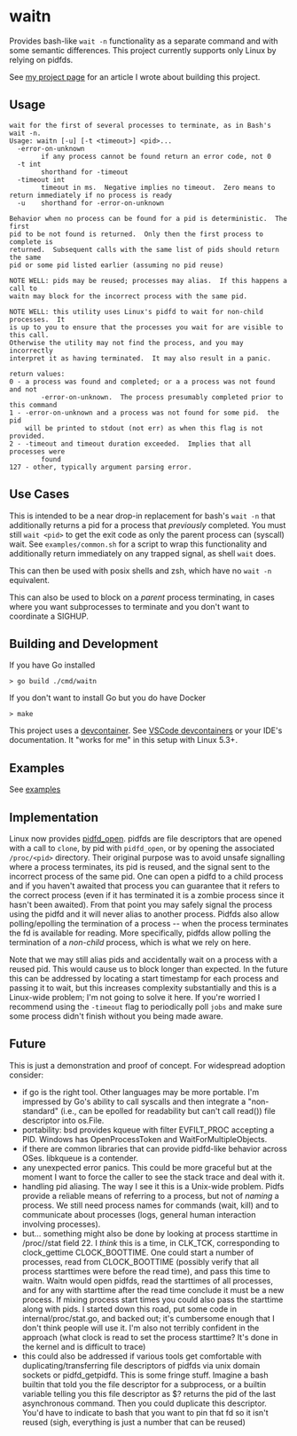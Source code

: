 # waitn
Provides bash-like `wait -n` functionality as a separate command and with some semantic differences.
This project currently supports only Linux by relying on pidfds.

See [my project page](https://stevenpelley.github.io/waitn/article) for an article I wrote about building this project.

## Usage
```
wait for the first of several processes to terminate, as in Bash's wait -n.
Usage: waitn [-u] [-t <timeout>] <pid>...
  -error-on-unknown
        if any process cannot be found return an error code, not 0
  -t int
        shorthand for -timeout
  -timeout int
        timeout in ms.  Negative implies no timeout.  Zero means to return immediately if no process is ready
  -u    shorthand for -error-on-unknown

Behavior when no process can be found for a pid is deterministic.  The first
pid to be not found is returned.  Only then the first process to complete is
returned.  Subsequent calls with the same list of pids should return the same
pid or some pid listed earlier (assuming no pid reuse)

NOTE WELL: pids may be reused; processes may alias.  If this happens a call to
waitn may block for the incorrect process with the same pid.

NOTE WELL: this utility uses Linux's pidfd to wait for non-child processes.  It
is up to you to ensure that the processes you wait for are visible to this call.
Otherwise the utility may not find the process, and you may incorrectly
interpret it as having terminated.  It may also result in a panic.

return values:
0 - a process was found and completed; or a a process was not found and not
        -error-on-unknown.  The process presumably completed prior to this command
1 - -error-on-unknown and a process was not found for some pid.  the pid
    will be printed to stdout (not err) as when this flag is not provided.
2 - -timeout and timeout duration exceeded.  Implies that all processes were
        found
127 - other, typically argument parsing error.
```

## Use Cases
This is intended to be a near drop-in replacement for bash's `wait -n` that
additionally returns a pid for a process that _previously_ completed.  You must
still `wait <pid>` to get the exit code as only the parent process can (syscall)
wait.  See `examples/common.sh` for a script to wrap this functionality and
additionally return immediately on any trapped signal, as shell `wait` does.

This can then be used with posix shells and zsh, which have no `wait -n`
equivalent.

This can also be used to block on a _parent_ process terminating, in cases where
you want subprocesses to terminate and you don't want to coordinate a SIGHUP.

## Building and Development
If you have Go installed
```
> go build ./cmd/waitn
```
If you don't want to install Go but you do have Docker
```
> make
```

This project uses a [devcontainer](https://containers.dev/).
See [VSCode devcontainers](https://code.visualstudio.com/docs/devcontainers/containers) or your IDE's documentation.
It "works for me" in this setup with Linux 5.3+.

## Examples
See [examples](https://github.com/stevenpelley/waitn/tree/main/examples "examples")

## Implementation
Linux now provides [pidfd_open](https://man7.org/linux/man-pages/man2/pidfd_open.2.html).
pidfds are file descriptors that are opened with a call to `clone`, by pid with `pidfd_open`, or by opening the associated `/proc/<pid>` directory.  Their original purpose was to avoid unsafe signalling where a process terminates, its pid is reused, and the signal sent to the incorrect process of the same pid.  One can open a pidfd to a child process and if you haven't awaited that process you can guarantee that it refers to the correct process (even if it has terminated it is a zombie process since it hasn't been awaited).  From that point you may safely signal the process using the pidfd and it will never alias to another process.  Pidfds also allow polling/epolling the termination of a process -- when the process terminates the fd is available for reading.  More specifically, pidfds allow polling the termination of a _non-child_ process, which is what we rely on here.

Note that we may still alias pids and accidentally wait on a process with a reused pid.  This would cause us to block longer than expected.  In the future this can be addressed by locating a start timestamp for each process and passing it to wait, but this increases complexity substantially and this is a Linux-wide problem; I'm not going to solve it here.  If you're worried I recommend using the `-timeout` flag to periodically poll `jobs` and make sure some process didn't finish without you being made aware.

## Future
This is just a demonstration and proof of concept.  For widespread adoption consider:
- if go is the right tool.  Other languages may be more portable.  I'm impressed by Go's ability to call syscalls and then integrate a "non-standard" (i.e., can be epolled for readability but can't call read()) file descriptor into os.File.
- portability: bsd provides kqueue with filter EVFILT_PROC accepting a PID. Windows has OpenProcessToken and WaitForMultipleObjects.
- if there are common libraries that can provide pidfd-like behavior across OSes.  libkqueue is a contender.
- any unexpected error panics.  This could be more graceful but at the moment I want to force the caller to see the stack trace and deal with it.
- handling pid aliasing.  The way I see it this is a Unix-wide problem.  Pidfs provide a reliable means of referring to a process, but not of _naming_ a process.  We still need process names for commands (wait, kill) and to communicate about processes (logs, general human interaction involving processes).
- but... something might also be done by looking at process starttime in /proc/<pid>/stat field 22.  I _think_ this is a time, in CLK_TCK, corresponding to clock_gettime CLOCK_BOOTTIME.  One could start a number of processes, read from CLOCK_BOOTTIME (possibly verify that all process starttimes were before the read time), and pass this time to waitn.  Waitn would open pidfds, read the starttimes of all processes, and for any with starttime after the read time conclude it must be a new process.  If mixing process start times you could also pass the starttime along with pids.  I started down this road, put some code in internal/proc/stat.go, and backed out; it's cumbersome enough that I don't think people will use it.  I'm also not terribly confident in the approach (what clock is read to set the process starttime?  It's done in the kernel and is difficult to trace)
- this could also be addressed if various tools get comfortable with duplicating/transferring file descriptors of pidfds via unix domain sockets or pidfd_getpidfd.  This is some fringe stuff.  Imagine a bash builtin that told you the file descriptor for a subprocess, or a builtin variable telling you this file descriptor as $? returns the pid of the last asynchronous command.  Then you could duplicate this descriptor.  You'd have to indicate to bash that you want to pin that fd so it isn't reused (sigh, everything is just a number that can be reused)
